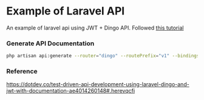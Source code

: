# Example of Laravel API
An example of laravel api using JWT + Dingo API. Followed [this tutorial](https://dotdev.co/test-driven-api-development-using-laravel-dingo-and-jwt-with-documentation-ae4014260148#.herevqcfi)

### Generate API Documentation
```bash
php artisan api:generate --router="dingo" --routePrefix="v1" --bindings="id,3"
```

### Reference
https://dotdev.co/test-driven-api-development-using-laravel-dingo-and-jwt-with-documentation-ae4014260148#.herevqcfi